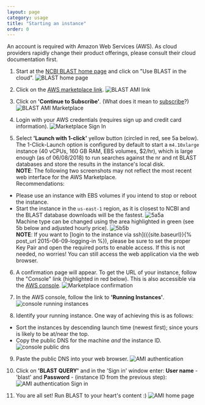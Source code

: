 ```yaml
---
layout: page
category: usage
title: "Starting an instance"
order: 0
---
```


An account is required with Amazon Web Services (AWS). As cloud providers rapidly change their product offerings, please consult their cloud documentation first.

1. Start at the [NCBI BLAST home page](https://blast.ncbi.nlm.nih.gov) and click on "Use BLAST in the cloud".
![BLAST home page](../images/blast-home-cloud.png "BLAST home page")

2. Click on the [AWS marketplace link](https://aws.amazon.com/marketplace/pp/B00N44P7L6).
![BLAST AMI link](../images/blast-home-mktplace-link.png "BLAST AMI link")

3. Click on **'Continue to Subscribe'**. (What does it mean to [subscribe](https://aws.amazon.com/marketplace/help/200799470)?)
![BLAST AMI Marketplace](../images/aws-mktplace-ami-page.png "BLAST AMI Marketplace")

4. Login with your AWS credentials (requires sign up and credit card information).
![Marketplace Sign In](../images/aws-mktplace-sign-in.png "Marketplace Sign In")

5. Select **'Launch with 1-click'** yellow button (circled in red, see 5a below). <br>
The 1-Click-Launch option is configured by default to start a `m4.10xlarge` instance (40 vCPUs, 160 GB RAM, EBS volumes, $2/hr), which is large enough (as of 06/08/2018) to run searches against the nr and nt BLAST databases and store the results in the instance's local disk. <br>
**NOTE**: The following two screenshots may not reflect the most recent web interface for the AWS Marketplace.<br>
Recommendations:<br>
* Please use an instance with EBS volumes if you intend to stop or reboot the instance.
* Start the instance in the `us-east-1` region, as it is closest to NCBI and the BLAST database downloads will be the fastest.
![5a](../images/aws-mktplace-launch-single-click.png "5a")5a<br>
Machine type can be changed using the area highlighted in green (see 5b below and adjusted hourly price).
![5b](../images/aws-marketplace-non-default-machine-type.png "5b")5b<br>
**NOTE**: If you want to [login to the instance via ssh]({{site.baseurl}}{% post_url 2015-06-09-logging-in %}), please be sure to set the proper Key Pair and open the required ports to enable access. If this is not needed, no worries! You can still access the web application via the web browser.

6. A confirmation page will appear. To get the URL of your instance, follow the "Console" link (highlighted in red below). This is also accessible via the [AWS console](https://console.aws.amazon.com/ec2/).
![Marketplace confirmation](../images/aws-marketplace-confirmation.png "Marketplace confirmation")

7. In the AWS console, follow the link to **'Running Instances'**.
![console running instances](../images/aws-console-running-instances.png "console running instances")

8. Identify your running instance. One way of achieving this is as follows:
 * Sort the instances by descending launch time (newest first); since yours is likely to be at/near the top.
 * Copy the public DNS for the machine _and_ the instance ID.
![console public dns](../images/ec2-console-public-dns.png "console public dns")

9. Paste the public DNS into your web browser.
![AMI authentication](../images/ami-authentication.png "AMI authentication")

10. Click on **'BLAST QUERY'** and in the 'Sign in' window enter: **User name** - 'blast' and **Password** - (instance ID from the previous step):
![AMI authentication Sign in](../images/ec2-ami-authenticate.png "AMI authentication Sign in")

11. You are all set! Run BLAST to your heart's content :)
![AMI home page](../images/ami-home-page.png "AMI home page")



